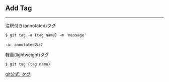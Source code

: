 ## Add Tag
---
注釈付き(annotated)タグ
```
$ git tag -a {tag name} -m 'message'

-a: annotatedのa?
```

軽量(lightweight)タグ
```
$ git tag {tag name}
```
[git公式: タグ](https://git-scm.com/book/ja/v2/Git-%E3%81%AE%E5%9F%BA%E6%9C%AC-%E3%82%BF%E3%82%B0)